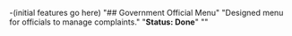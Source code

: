 -(initial features go here)
"## Government Official Menu" 
"Designed menu for officials to manage complaints." 
"**Status: Done**" 
"" 
